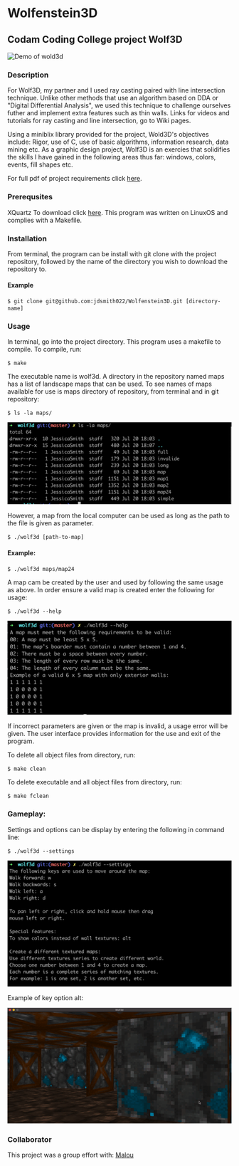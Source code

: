# Wolfenstein3D

## Codam Coding College project Wolf3D

![Demo of wold3d](https://github.com/jdsmith022/Wolfenstein3D/blob/master/images/wolf3d.gif)

### Description

For Wolf3D, my partner and I used ray casting paired with line intersection technique. Unlike other methods that use an algorithm  based on DDA or "Digital Differential Analysis", we used this technique to challenge ourselves futher and implement extra features such as thin walls. Links for videos and tutorials for ray casting and line intersection, go to Wiki pages.

Using a miniblix library provided for the project, Wold3D's objectives include: Rigor, use of C, use of basic algorithms, information research, data mining etc. As a graphic design project, Wolf3D is an exercies that solidifies the skills I have gained in the following areas thus far: windows, colors, events, fill shapes etc.



For full pdf of project requirements click [here](https://github.com/jdsmith022/fdf/blob/master/wolf3d.en.pdf).

### Prerequsites
XQuartz
To download click [here](https://www.xquartz.org/).
This program was written on LinuxOS and complies with a Makefile.

### Installation

From terminal, the program can be install with git clone with the project repository, followed by the name of the directory you wish to download the repository to.

#### Example 
```
$ git clone git@github.com:jdsmith022/Wolfenstein3D.git [directory-name]
```

### Usage

In terminal, go into the project directory. This program uses a makefile to compile. To compile, run:
```
$ make
```

The executable name is wolf3d. A directory in the repository named maps has a list of landscape maps that can be used. To see names of maps available for use is maps directory of repository, from terminal and in git repository:
```
$ ls -la maps/
```
![ls-la display](https://github.com/jdsmith022/Wolfenstein3D/blob/master/images/ls.png)

However, a map from the local computer can be used as long as the path to the file is given as parameter.
```
$ ./wolf3d [path-to-map]
```

#### Example:
```
$ ./wolf3d maps/map24
```

A map cam be created by the user and used by following the same usage as above. In order ensure a valid map is created enter the following for usage:
```
$ ./wolf3d --help
```
![usage display](https://github.com/jdsmith022/Wolfenstein3D/blob/master/images/usage.png)


If incorrect parameters are given or the map is invalid, a usage error will be given. The user interface provides information for the use and exit of the program. 


To delete all object files from directory, run:
```
$ make clean
```
To delete executable and all object files from directory, run:
```
$ make fclean
```

### Gameplay:

Settings and options can be display by entering the following in command line:
```
$ ./wolf3d --settings
```
![settings display](https://github.com/jdsmith022/Wolfenstein3D/blob/master/images/settings.png)

Example of key option alt:

![Demo of color wold3d](https://github.com/jdsmith022/Wolfenstein3D/blob/master/images/color.gif)


### Collaborator
This project was a group effort with:
[Malou](https://github.com/mminkjan)

